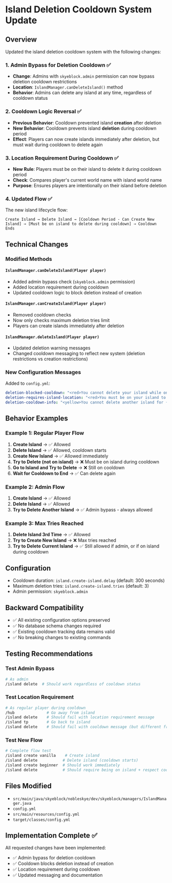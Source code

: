 # Island Deletion Cooldown System Update

## Overview
Updated the island deletion cooldown system with the following changes:

### 1. Admin Bypass for Deletion Cooldown ✅
- **Change**: Admins with `skyeblock.admin` permission can now bypass deletion cooldown restrictions
- **Location**: `IslandManager.canDeleteIsland()` method
- **Behavior**: Admins can delete any island at any time, regardless of cooldown status

### 2. Cooldown Logic Reversal ✅
- **Previous Behavior**: Cooldown prevented island **creation** after deletion
- **New Behavior**: Cooldown prevents island **deletion** during cooldown period
- **Effect**: Players can now create islands immediately after deletion, but must wait during cooldown to delete again

### 3. Location Requirement During Cooldown ✅
- **New Rule**: Players must be on their island to delete it during cooldown period
- **Check**: Compares player's current world name with island world name
- **Purpose**: Ensures players are intentionally on their island before deletion

### 4. Updated Flow ✅
The new island lifecycle flow:
```
Create Island → Delete Island → [Cooldown Period - Can Create New Island] → [Must be on island to delete during cooldown] → Cooldown Ends
```

## Technical Changes

### Modified Methods

#### `IslandManager.canDeleteIsland(Player player)`
- Added admin bypass check (`skyeblock.admin` permission)
- Added location requirement during cooldown
- Updated cooldown logic to block deletion instead of creation

#### `IslandManager.canCreateIsland(Player player)`
- Removed cooldown checks
- Now only checks maximum deletion tries limit
- Players can create islands immediately after deletion

#### `IslandManager.deleteIsland(Player player)`
- Updated deletion warning messages
- Changed cooldown messaging to reflect new system (deletion restrictions vs creation restrictions)

### New Configuration Messages

Added to `config.yml`:
```yaml
deletion-blocked-cooldown: "<red>You cannot delete your island while on cooldown. Time remaining: {time}</red>"
deletion-requires-island-location: "<red>You must be on your island to delete it during cooldown period!</red>"
deletion-cooldown-info: "<yellow>You cannot delete another island for {time}. You must be on your island to delete it during this cooldown.</yellow>"
```

## Behavior Examples

### Example 1: Regular Player Flow
1. **Create Island** → ✅ Allowed
2. **Delete Island** → ✅ Allowed, cooldown starts
3. **Create New Island** → ✅ Allowed immediately
4. **Try to Delete (not on island)** → ❌ Must be on island during cooldown
5. **Go to Island and Try to Delete** → ❌ Still on cooldown
6. **Wait for Cooldown to End** → ✅ Can delete again

### Example 2: Admin Flow
1. **Create Island** → ✅ Allowed
2. **Delete Island** → ✅ Allowed
3. **Try to Delete Another Island** → ✅ Admin bypass - always allowed

### Example 3: Max Tries Reached
1. **Delete Island 3rd Time** → ✅ Allowed
2. **Try to Create New Island** → ❌ Max tries reached
3. **Try to Delete Current Island** → ✅ Still allowed if admin, or if on island during cooldown

## Configuration
- Cooldown duration: `island.create-island.delay` (default: 300 seconds)
- Maximum deletion tries: `island.create-island.tries` (default: 3)
- Admin permission: `skyeblock.admin`

## Backward Compatibility
- ✅ All existing configuration options preserved
- ✅ No database schema changes required
- ✅ Existing cooldown tracking data remains valid
- ✅ No breaking changes to existing commands

## Testing Recommendations

### Test Admin Bypass
```bash
# As admin
/island delete  # Should work regardless of cooldown status
```

### Test Location Requirement
```bash
# As regular player during cooldown
/hub              # Go away from island
/island delete    # Should fail with location requirement message
/island tp        # Go back to island
/island delete    # Should fail with cooldown message (but different from location message)
```

### Test New Flow
```bash
# Complete flow test
/island create vanilla    # Create island
/island delete           # Delete island (cooldown starts)
/island create beginner  # Should work immediately
/island delete           # Should require being on island + respect cooldown
```

## Files Modified
- `src/main/java/skyeblock/nobleskye/dev/skyeblock/managers/IslandManager.java`
- `config.yml`
- `src/main/resources/config.yml`
- `target/classes/config.yml`

## Implementation Complete ✅
All requested changes have been implemented:
- ✅ Admin bypass for deletion cooldown
- ✅ Cooldown blocks deletion instead of creation
- ✅ Location requirement during cooldown
- ✅ Updated messaging and documentation
